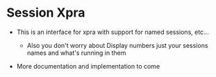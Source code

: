 Session Xpra
============
- This is an interface for xpra with support for named sessions, etc...
	* Also you don't worry about Display numbers just your sessions names and what's running in them

- More documentation and implementation to come
